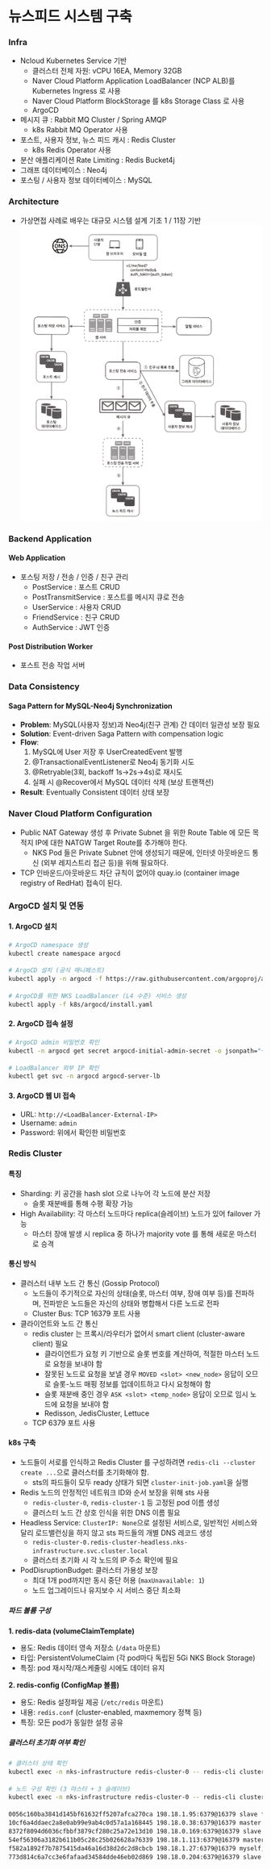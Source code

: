 # 뉴스피드 시스템 구축

### Infra
- Ncloud Kubernetes Service 기반
  - 클러스터 전체 자원: vCPU 16EA, Memory 32GB
  - Naver Cloud Platform Application LoadBalancer (NCP ALB)를 Kubernetes Ingress 로 사용
  - Naver Cloud Platform BlockStorage 를 k8s Storage Class 로 사용
  - ArgoCD
- 메시지 큐 : Rabbit MQ Cluster / Spring AMQP
  - k8s Rabbit MQ Operator 사용
- 포스트, 사용자 정보, 뉴스 피드 캐시 : Redis Cluster
  - k8s Redis Operator 사용
- 분산 애플리케이션 Rate Limiting : Redis Bucket4j
- 그래프 데이터베이스 : Neo4j
- 포스팅 / 사용자 정보 데이터베이스 : MySQL

### Architecture
- 가상면접 사례로 배우는 대규모 시스템 설계 기초 1 / 11장 기반
![newfeed-arch.png](newfeed-arch.png)

### Backend Application
#### Web Application
- 포스팅 저장 / 전송 / 인증 / 친구 관리
  - PostService : 포스트 CRUD
  - PostTransmitService : 포스트를 메시지 큐로 전송
  - UserService : 사용자 CRUD
  - FriendService : 친구 CRUD
  - AuthService : JWT 인증
#### Post Distribution Worker
- 포스트 전송 작업 서버

### Data Consistency
#### Saga Pattern for MySQL-Neo4j Synchronization
- **Problem**: MySQL(사용자 정보)과 Neo4j(친구 관계) 간 데이터 일관성 보장 필요
- **Solution**: Event-driven Saga Pattern with compensation logic
- **Flow**:
  1. MySQL에 User 저장 후 UserCreatedEvent 발행
  2. @TransactionalEventListener로 Neo4j 동기화 시도
  3. @Retryable(3회, backoff 1s→2s→4s)로 재시도
  4. 실패 시 @Recover에서 MySQL 데이터 삭제 (보상 트랜잭션)
- **Result**: Eventually Consistent 데이터 상태 보장

### Naver Cloud Platform Configuration
- Public NAT Gateway 생성 후 Private Subnet 을 위한 Route Table 에 모든 목적지 IP에 대한 NATGW Target Route를 추가해야 한다.
  - NKS Pod 들은 Private Subnet 안에 생성되기 때문에, 인터넷 아웃바운드 통신 (외부 레지스트리 접근 등)을 위해 필요하다.
- TCP 인바운드/아웃바운드 차단 규칙이 없어야 quay.io (container image registry of RedHat) 접속이 된다.

### ArgoCD 설치 및 연동

#### 1. ArgoCD 설치
```bash
# ArgoCD namespace 생성
kubectl create namespace argocd

# ArgoCD 설치 (공식 매니페스트)
kubectl apply -n argocd -f https://raw.githubusercontent.com/argoproj/argo-cd/stable/manifests/install.yaml

# ArgoCD를 위한 NKS LoadBalancer (L4 수준) 서비스 생성
kubectl apply -f k8s/argocd/install.yaml
```

#### 2. ArgoCD 접속 설정
```bash
# ArgoCD admin 비밀번호 확인
kubectl -n argocd get secret argocd-initial-admin-secret -o jsonpath="{.data.password}" | base64 -d

# LoadBalancer 외부 IP 확인
kubectl get svc -n argocd argocd-server-lb
```

#### 3. ArgoCD 웹 UI 접속
- URL: `http://<LoadBalancer-External-IP>`
- Username: `admin`
- Password: 위에서 확인한 비밀번호

### Redis Cluster

#### 특징
- Sharding: 키 공간을 hash slot 으로 나누어 각 노드에 분산 저장
  - 슬롯 재분배를 통해 수평 확장 가능
- High Availability: 각 마스터 노드마다 replica(슬레이브) 노드가 있어 failover 가능
  - 마스터 장애 발생 시 replica 중 하나가 majority vote 를 통해 새로운 마스터로 승격

#### 통신 방식
- 클러스터 내부 노드 간 통신 (Gossip Protocol)
  - 노드들이 주기적으로 자신의 상태(슬롯, 마스터 여부, 장애 여부 등)를 전파하며, 전파받은 노드들은 자신의 상태와 병합해서 다른 노드로 전파
  - Cluster Bus: TCP 16379 포트 사용
- 클라이언트와 노드 간 통신
  - redis cluster 는 프록시/라우터가 없어서 smart client (cluster-aware client) 필요
    - 클라이언트가 요청 키 기반으로 슬롯 번호를 계산하여, 적절한 마스터 노드로 요청을 보내야 함
    - 잘못된 노드로 요청을 보낼 경우 `MOVED <slot> <new_node>` 응답이 오므로 슬롯-노드 매핑 정보를 업데이트하고 다시 요청해야 함
    - 슬롯 재분배 중인 경우 `ASK <slot> <temp_node>` 응답이 오므로 임시 노드에 요청을 보내야 함
    - Redisson, JedisCluster, Lettuce 
  - TCP 6379 포트 사용

#### k8s 구축
- 노드들이 서로를 인식하고 Redis Cluster 를 구성하려면 `redis-cli --cluster create ...`으로 클러스터를 초기화해야 함.
  - sts의 파드들이 모두 ready 상태가 되면 `cluster-init-job.yaml`을 실행
- Redis 노드의 안정적인 네트워크 ID와 순서 보장을 위해 sts 사용
  - `redis-cluster-0`, `redis-cluster-1` 등 고정된 pod 이름 생성
  - 클러스터 노드 간 상호 인식을 위한 DNS 이름 필요
- Headless Service: `ClusterIP: None`으로 설정된 서비스로, 일반적인 서비스와 달리 로드밸런싱을 하지 않고 sts 파드들의 개별 DNS 레코드 생성
  - `redis-cluster-0.redis-cluster-headless.nks-infrastructure.svc.cluster.local`
  - 클러스터 초기화 시 각 노드의 IP 주소 확인에 필요
- PodDisruptionBudget: 클러스터 가용성 보장
  - 최대 1개 pod까지만 동시 중단 허용 (`maxUnavailable: 1`)
  - 노드 업그레이드나 유지보수 시 서비스 중단 최소화

##### 파드 볼륨 구성

**1. redis-data (volumeClaimTemplate)**
- 용도: Redis 데이터 영속 저장소 (`/data` 마운트)
- 타입: PersistentVolumeClaim (각 pod마다 독립된 5Gi NKS Block Storage)
- 특징: pod 재시작/재스케줄링 시에도 데이터 유지

**2. redis-config (ConfigMap 볼륨)**
- 용도: Redis 설정파일 제공 (`/etc/redis` 마운트)
- 내용: `redis.conf` (cluster-enabled, maxmemory 정책 등)
- 특징: 모든 pod가 동일한 설정 공유

##### 클러스터 초기화 여부 확인
```bash
# 클러스터 상태 확인
kubectl exec -n nks-infrastructure redis-cluster-0 -- redis-cli cluster info

# 노드 구성 확인 (3 마스터 + 3 슬레이브)
kubectl exec -n nks-infrastructure redis-cluster-0 -- redis-cli cluster nodes

0056c160ba3841d145bf61632ff5207afca270ca 198.18.1.95:6379@16379 slave f582a1892f7b7875415da46a16d38d2dc2d8cbcb 0 1755445454981 1 connected
10cf6a4ddaec2a8e0ab99e9ab4c0d57a1a168445 198.18.0.38:6379@16379 master - 0 1755445457992 2 connected 5461-10922
8372f8094d6036cfbbf3879cf280c25a72e13d10 198.18.0.169:6379@16379 slave 10cf6a4ddaec2a8e0ab99e9ab4c0d57a1a168445 0 1755445456988 2 connected
54ef56306a3182b611b05c28c25b026628a76339 198.18.1.113:6379@16379 master - 0 1755445453000 3 connected 10923-16383
f582a1892f7b7875415da46a16d38d2dc2d8cbcb 198.18.1.27:6379@16379 myself,master - 0 1755445449000 1 connected 0-5460
773d814c6a7cc3e6fafaad34584dde46eb02d869 198.18.0.204:6379@16379 slave 54ef56306a3182b611b05c28c25b026628a76339 0 1755445455984 3 connected
```
